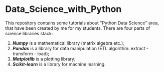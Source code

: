 # Data_Science_with_Python

This repository contains some tutorials about "Python Data Science" area, that have been created by me for my students.
There are four parts of science libraries stack:
1. ***Numpy*** is a mathematical library (matrix algebra etc.);
2. ***Pandas*** is a library for data manipulation (ETL algorithm: extract - transform - load);
3. ***Matplotlib*** is a plotting library;
4. ***Scikit-learn*** is a library for machine learning.
